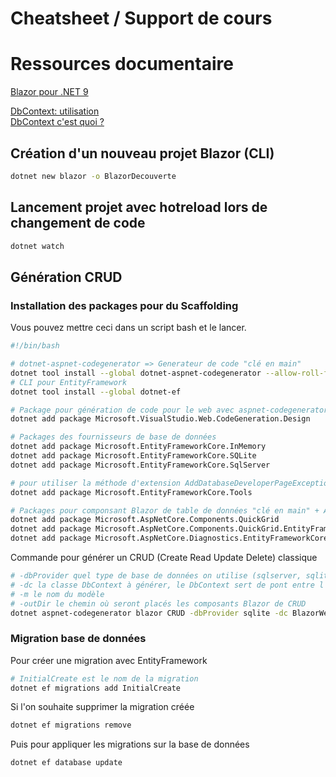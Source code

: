 # Cheatsheet / Support de cours

# Ressources documentaire

[Blazor pour .NET 9](https://learn.microsoft.com/fr-fr/aspnet/core/blazor/?view=aspnetcore-9.0)

[DbContext: utilisation](https://learn.microsoft.com/fr-fr/ef/ef6/fundamentals/working-with-dbcontext)\
[DbContext c'est quoi ?](https://dotnettutorials.net/lesson/dbcontext-entity-framework-core/)

## Création d'un nouveau projet Blazor (CLI)

```bash
dotnet new blazor -o BlazorDecouverte
```

## Lancement projet avec hotreload lors de changement de code

```bash
dotnet watch
```

## Génération CRUD

### Installation des packages pour du Scaffolding

Vous pouvez mettre ceci dans un script bash et le lancer.

```bash
#!/bin/bash

# dotnet-aspnet-codegenerator => Generateur de code "clé en main"
dotnet tool install --global dotnet-aspnet-codegenerator --allow-roll-forward # --allow-roll-forward pour la compatibilité avec .NET 9
# CLI pour EntityFramework
dotnet tool install --global dotnet-ef

# Package pour génération de code pour le web avec aspnet-codegenerator
dotnet add package Microsoft.VisualStudio.Web.CodeGeneration.Design

# Packages des fournisseurs de base de données
dotnet add package Microsoft.EntityFrameworkCore.InMemory
dotnet add package Microsoft.EntityFrameworkCore.SQLite
dotnet add package Microsoft.EntityFrameworkCore.SqlServer

# pour utiliser la méthode d'extension AddDatabaseDeveloperPageExceptionFilter dans le fichier Programme, qui capture les exceptions liées à la base de données.
dotnet add package Microsoft.EntityFrameworkCore.Tools

# Packages pour componsant Blazor de table de données "clé en main" + Adapteur à EntityFramework
dotnet add package Microsoft.AspNetCore.Components.QuickGrid
dotnet add package Microsoft.AspNetCore.Components.QuickGrid.EntityFrameworkAdapter
dotnet add package Microsoft.AspNetCore.Diagnostics.EntityFrameworkCore
```

Commande pour générer un CRUD (Create Read Update Delete) classique

```bash
# -dbProvider quel type de base de données on utilise (sqlserver, sqlite, cosmos, postgres)
# -dc la classe DbContext à générer, le DbContext sert de pont entre l'entité (classe qui représente les données de la base) et
# -m le nom du modèle
# -outDir le chemin où seront placés les composants Blazor de CRUD
dotnet aspnet-codegenerator blazor CRUD -dbProvider sqlite -dc BlazorWebAppMovies.Data.MoviesDbContext -m Movie -outDir Components/Pages
```

### Migration base de données

Pour créer une migration avec EntityFramework

```bash
# InitialCreate est le nom de la migration
dotnet ef migrations add InitialCreate
```

Si l'on souhaite supprimer la migration créée

```bash
dotnet ef migrations remove
```

Puis pour appliquer les migrations sur la base de données

```bash
dotnet ef database update
```
